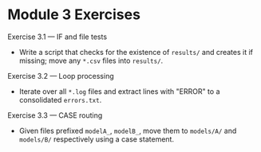 # Module 3 Exercises

Exercise 3.1 — IF and file tests
- Write a script that checks for the existence of `results/` and creates it if missing; move any `*.csv` files into `results/`.

Exercise 3.2 — Loop processing
- Iterate over all `*.log` files and extract lines with "ERROR" to a consolidated `errors.txt`.

Exercise 3.3 — CASE routing
- Given files prefixed `modelA_`, `modelB_`, move them to `models/A/` and `models/B/` respectively using a case statement.